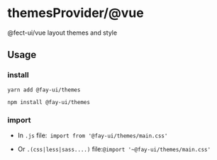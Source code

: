 # themesProvider/@vue

@fect-ui/vue layout themes and style

## Usage

### install

```shell
yarn add @fay-ui/themes

npm install @fay-ui/themes

```

### import

- In `.js` file:` import from '@fay-ui/themes/main.css'`

- Or `.(css|less|sass....)` file:`@import '~@fay-ui/themes/main.css'`
